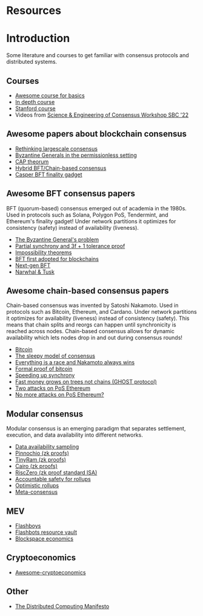 # Resources

# Introduction
Some literature and courses to get familiar with consensus protocols and distributed systems.

## Courses
- [Awesome course for basics](https://decentralizedthoughts.github.io/start-here/)
- [In depth course](https://ece595uwseattle.github.io/schedule)
- [Stanford course](https://cs251.stanford.edu/syllabus.html)
- Videos from [Science & Engineering of Consensus Workshop SBC '22](https://www.youtube.com/playlist?list=PL4XSNxeZhdqBBgqqokIdK4PcyPSl6t0rQ)

## Awesome papers about blockchain consensus
- [Rethinking largescale consensus](https://eprint.iacr.org/2018/302.pdf)
- [Byzantine Generals in the permissionless setting](https://arxiv.org/abs/2101.07095)
- [CAP theorum](https://arxiv.org/abs/2006.10698)
- [Hybrid BFT/Chain-based consensus](https://arxiv.org/abs/2009.04987)
- [Casper BFT finality gadget](https://arxiv.org/abs/1710.09437)

## Awesome BFT consensus papers
BFT (quorum-based) consensus emerged out of academia in the 1980s. Used in protocols such as Solana, Polygon PoS, Tendermint, and Ethereum's finality gadget! Under network partitions it optimizes for consistency (safety) instead of availability (liveness). 
- [The Byzantine General's problem](https://lamport.azurewebsites.net/pubs/byz.pdf)
- [Partial synchrony and 3f + 1 tolerance proof](https://groups.csail.mit.edu/tds/papers/Lynch/jacm88.pdf)
- [Impossibility theorems](https://groups.csail.mit.edu/tds/papers/Lynch/FischerLynchMerritt-dc.pdf)
- [BFT first adopted for blockchains](https://tendermint.com/static/docs/tendermint.pdf)
- [Next-gen BFT](https://decentralizedthoughts.github.io/2022-06-28-DAG-meets-BFT/)
- [Narwhal & Tusk](https://arxiv.org/abs/2105.11827)


## Awesome chain-based consensus papers
Chain-based consensus was invented by Satoshi Nakamoto. Used in protocols such as Bitcoin, Ethereum, and Cardano. Under network partitions it optimizes for availability (liveness) instead of consistency (safety). This means that chain splits and reorgs can happen until synchronicity is reached across nodes. Chain-based consensus allows for dynamic availability which lets nodes drop in and out during consensus rounds! 
- [Bitcoin](https://bitcoin.org/bitcoin.pdf)
- [The sleepy model of consensus](https://eprint.iacr.org/2016/918.pdf)
- [Everything is a race and Nakamoto always wins](https://arxiv.org/abs/2005.10484)
- [Formal proof of bitcoin](https://eprint.iacr.org/2014/765.pdf)
- [Speeding up synchrony](https://blog.ethereum.org/2014/07/11/toward-a-12-second-block-time)
- [Fast money grows on trees not chains (GHOST protocol)](https://eprint.iacr.org/2013/881.pdf)
- [Two attacks on PoS Ethereum](https://arxiv.org/abs/2203.01315)
- [No more attacks on PoS Ethereum?](https://eprint.iacr.org/2022/1171)


## Modular consensus
Modular consensus is an emerging paradigm that separates settlement, execution, and data availability into different networks. 
- [Data availability sampling](https://arxiv.org/abs/1809.09044)
- [Pinnochio (zk proofs)](https://eprint.iacr.org/2013/279.pdf)
- [TinyRam (zk proofs)](https://eprint.iacr.org/2013/507.pdf)
- [Cairo (zk proofs)](https://eprint.iacr.org/2021/1063.pdf)
- [RiscZero (zk proof standard ISA)](https://www.risczero.com/blog/announce)
- [Accountable safety for rollups](https://arxiv.org/abs/2210.15017)
- [Optimistic rollups](https://arxiv.org/pdf/1904.06441.pdf)
- [Meta-consensus](https://arxiv.org/abs/2210.11571)


## MEV
- [Flashboys](https://arxiv.org/abs/1904.05234)
- [Flashbots resource vault](https://github.com/flashbots/mev-research/blob/main/resources.md)
- [Blockspace economics](https://github.com/0xperp/awesome-blockspace)

## Cryptoeconomics
- [Awesome-cryptoeconomics](https://github.com/jpantunes/awesome-cryptoeconomics)

## Other
- [The Distributed Computing Manifesto](https://www.allthingsdistributed.com/2022/11/amazon-1998-distributed-computing-manifesto.html)
